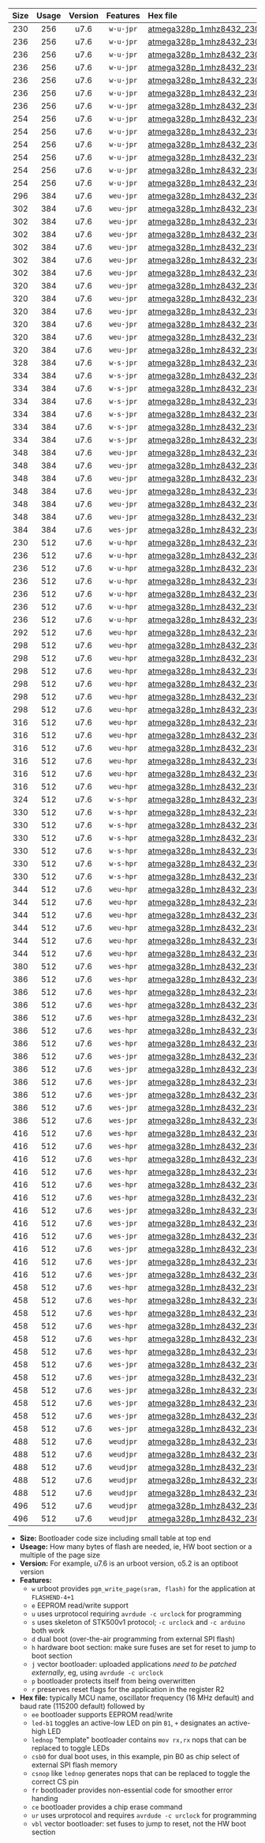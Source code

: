 |Size|Usage|Version|Features|Hex file|
|:-:|:-:|:-:|:-:|:--|
|230|256|u7.6|`w-u-jpr`|[atmega328p_1mhz8432_230400bps_ur_vbl.hex](https://raw.githubusercontent.com/stefanrueger/urboot/main/atmega328p_1mhz8432_230400bps_ur_vbl.hex)|
|236|256|u7.6|`w-u-jpr`|[atmega328p_1mhz8432_230400bps_led+b1_ur_vbl.hex](https://raw.githubusercontent.com/stefanrueger/urboot/main/atmega328p_1mhz8432_230400bps_led+b1_ur_vbl.hex)|
|236|256|u7.6|`w-u-jpr`|[atmega328p_1mhz8432_230400bps_led+b5_ur_vbl.hex](https://raw.githubusercontent.com/stefanrueger/urboot/main/atmega328p_1mhz8432_230400bps_led+b5_ur_vbl.hex)|
|236|256|u7.6|`w-u-jpr`|[atmega328p_1mhz8432_230400bps_led+d5_ur_vbl.hex](https://raw.githubusercontent.com/stefanrueger/urboot/main/atmega328p_1mhz8432_230400bps_led+d5_ur_vbl.hex)|
|236|256|u7.6|`w-u-jpr`|[atmega328p_1mhz8432_230400bps_led-b1_ur_vbl.hex](https://raw.githubusercontent.com/stefanrueger/urboot/main/atmega328p_1mhz8432_230400bps_led-b1_ur_vbl.hex)|
|236|256|u7.6|`w-u-jpr`|[atmega328p_1mhz8432_230400bps_led-d5_ur_vbl.hex](https://raw.githubusercontent.com/stefanrueger/urboot/main/atmega328p_1mhz8432_230400bps_led-d5_ur_vbl.hex)|
|236|256|u7.6|`w-u-jpr`|[atmega328p_1mhz8432_230400bps_lednop_ur_vbl.hex](https://raw.githubusercontent.com/stefanrueger/urboot/main/atmega328p_1mhz8432_230400bps_lednop_ur_vbl.hex)|
|254|256|u7.6|`w-u-jpr`|[atmega328p_1mhz8432_230400bps_led+b1_fr_ur_vbl.hex](https://raw.githubusercontent.com/stefanrueger/urboot/main/atmega328p_1mhz8432_230400bps_led+b1_fr_ur_vbl.hex)|
|254|256|u7.6|`w-u-jpr`|[atmega328p_1mhz8432_230400bps_led+b5_fr_ur_vbl.hex](https://raw.githubusercontent.com/stefanrueger/urboot/main/atmega328p_1mhz8432_230400bps_led+b5_fr_ur_vbl.hex)|
|254|256|u7.6|`w-u-jpr`|[atmega328p_1mhz8432_230400bps_led+d5_fr_ur_vbl.hex](https://raw.githubusercontent.com/stefanrueger/urboot/main/atmega328p_1mhz8432_230400bps_led+d5_fr_ur_vbl.hex)|
|254|256|u7.6|`w-u-jpr`|[atmega328p_1mhz8432_230400bps_led-b1_fr_ur_vbl.hex](https://raw.githubusercontent.com/stefanrueger/urboot/main/atmega328p_1mhz8432_230400bps_led-b1_fr_ur_vbl.hex)|
|254|256|u7.6|`w-u-jpr`|[atmega328p_1mhz8432_230400bps_led-d5_fr_ur_vbl.hex](https://raw.githubusercontent.com/stefanrueger/urboot/main/atmega328p_1mhz8432_230400bps_led-d5_fr_ur_vbl.hex)|
|254|256|u7.6|`w-u-jpr`|[atmega328p_1mhz8432_230400bps_lednop_fr_ur_vbl.hex](https://raw.githubusercontent.com/stefanrueger/urboot/main/atmega328p_1mhz8432_230400bps_lednop_fr_ur_vbl.hex)|
|296|384|u7.6|`weu-jpr`|[atmega328p_1mhz8432_230400bps_ee_ur_vbl.hex](https://raw.githubusercontent.com/stefanrueger/urboot/main/atmega328p_1mhz8432_230400bps_ee_ur_vbl.hex)|
|302|384|u7.6|`weu-jpr`|[atmega328p_1mhz8432_230400bps_ee_led+b1_ur_vbl.hex](https://raw.githubusercontent.com/stefanrueger/urboot/main/atmega328p_1mhz8432_230400bps_ee_led+b1_ur_vbl.hex)|
|302|384|u7.6|`weu-jpr`|[atmega328p_1mhz8432_230400bps_ee_led+b5_ur_vbl.hex](https://raw.githubusercontent.com/stefanrueger/urboot/main/atmega328p_1mhz8432_230400bps_ee_led+b5_ur_vbl.hex)|
|302|384|u7.6|`weu-jpr`|[atmega328p_1mhz8432_230400bps_ee_led+d5_ur_vbl.hex](https://raw.githubusercontent.com/stefanrueger/urboot/main/atmega328p_1mhz8432_230400bps_ee_led+d5_ur_vbl.hex)|
|302|384|u7.6|`weu-jpr`|[atmega328p_1mhz8432_230400bps_ee_led-b1_ur_vbl.hex](https://raw.githubusercontent.com/stefanrueger/urboot/main/atmega328p_1mhz8432_230400bps_ee_led-b1_ur_vbl.hex)|
|302|384|u7.6|`weu-jpr`|[atmega328p_1mhz8432_230400bps_ee_led-d5_ur_vbl.hex](https://raw.githubusercontent.com/stefanrueger/urboot/main/atmega328p_1mhz8432_230400bps_ee_led-d5_ur_vbl.hex)|
|302|384|u7.6|`weu-jpr`|[atmega328p_1mhz8432_230400bps_ee_lednop_ur_vbl.hex](https://raw.githubusercontent.com/stefanrueger/urboot/main/atmega328p_1mhz8432_230400bps_ee_lednop_ur_vbl.hex)|
|320|384|u7.6|`weu-jpr`|[atmega328p_1mhz8432_230400bps_ee_led+b1_fr_ur_vbl.hex](https://raw.githubusercontent.com/stefanrueger/urboot/main/atmega328p_1mhz8432_230400bps_ee_led+b1_fr_ur_vbl.hex)|
|320|384|u7.6|`weu-jpr`|[atmega328p_1mhz8432_230400bps_ee_led+b5_fr_ur_vbl.hex](https://raw.githubusercontent.com/stefanrueger/urboot/main/atmega328p_1mhz8432_230400bps_ee_led+b5_fr_ur_vbl.hex)|
|320|384|u7.6|`weu-jpr`|[atmega328p_1mhz8432_230400bps_ee_led+d5_fr_ur_vbl.hex](https://raw.githubusercontent.com/stefanrueger/urboot/main/atmega328p_1mhz8432_230400bps_ee_led+d5_fr_ur_vbl.hex)|
|320|384|u7.6|`weu-jpr`|[atmega328p_1mhz8432_230400bps_ee_led-b1_fr_ur_vbl.hex](https://raw.githubusercontent.com/stefanrueger/urboot/main/atmega328p_1mhz8432_230400bps_ee_led-b1_fr_ur_vbl.hex)|
|320|384|u7.6|`weu-jpr`|[atmega328p_1mhz8432_230400bps_ee_led-d5_fr_ur_vbl.hex](https://raw.githubusercontent.com/stefanrueger/urboot/main/atmega328p_1mhz8432_230400bps_ee_led-d5_fr_ur_vbl.hex)|
|320|384|u7.6|`weu-jpr`|[atmega328p_1mhz8432_230400bps_ee_lednop_fr_ur_vbl.hex](https://raw.githubusercontent.com/stefanrueger/urboot/main/atmega328p_1mhz8432_230400bps_ee_lednop_fr_ur_vbl.hex)|
|328|384|u7.6|`w-s-jpr`|[atmega328p_1mhz8432_230400bps_vbl.hex](https://raw.githubusercontent.com/stefanrueger/urboot/main/atmega328p_1mhz8432_230400bps_vbl.hex)|
|334|384|u7.6|`w-s-jpr`|[atmega328p_1mhz8432_230400bps_led+b1_vbl.hex](https://raw.githubusercontent.com/stefanrueger/urboot/main/atmega328p_1mhz8432_230400bps_led+b1_vbl.hex)|
|334|384|u7.6|`w-s-jpr`|[atmega328p_1mhz8432_230400bps_led+b5_vbl.hex](https://raw.githubusercontent.com/stefanrueger/urboot/main/atmega328p_1mhz8432_230400bps_led+b5_vbl.hex)|
|334|384|u7.6|`w-s-jpr`|[atmega328p_1mhz8432_230400bps_led+d5_vbl.hex](https://raw.githubusercontent.com/stefanrueger/urboot/main/atmega328p_1mhz8432_230400bps_led+d5_vbl.hex)|
|334|384|u7.6|`w-s-jpr`|[atmega328p_1mhz8432_230400bps_led-b1_vbl.hex](https://raw.githubusercontent.com/stefanrueger/urboot/main/atmega328p_1mhz8432_230400bps_led-b1_vbl.hex)|
|334|384|u7.6|`w-s-jpr`|[atmega328p_1mhz8432_230400bps_led-d5_vbl.hex](https://raw.githubusercontent.com/stefanrueger/urboot/main/atmega328p_1mhz8432_230400bps_led-d5_vbl.hex)|
|334|384|u7.6|`w-s-jpr`|[atmega328p_1mhz8432_230400bps_lednop_vbl.hex](https://raw.githubusercontent.com/stefanrueger/urboot/main/atmega328p_1mhz8432_230400bps_lednop_vbl.hex)|
|348|384|u7.6|`weu-jpr`|[atmega328p_1mhz8432_230400bps_ee_led+b1_fr_ce_ur_vbl.hex](https://raw.githubusercontent.com/stefanrueger/urboot/main/atmega328p_1mhz8432_230400bps_ee_led+b1_fr_ce_ur_vbl.hex)|
|348|384|u7.6|`weu-jpr`|[atmega328p_1mhz8432_230400bps_ee_led+b5_fr_ce_ur_vbl.hex](https://raw.githubusercontent.com/stefanrueger/urboot/main/atmega328p_1mhz8432_230400bps_ee_led+b5_fr_ce_ur_vbl.hex)|
|348|384|u7.6|`weu-jpr`|[atmega328p_1mhz8432_230400bps_ee_led+d5_fr_ce_ur_vbl.hex](https://raw.githubusercontent.com/stefanrueger/urboot/main/atmega328p_1mhz8432_230400bps_ee_led+d5_fr_ce_ur_vbl.hex)|
|348|384|u7.6|`weu-jpr`|[atmega328p_1mhz8432_230400bps_ee_led-b1_fr_ce_ur_vbl.hex](https://raw.githubusercontent.com/stefanrueger/urboot/main/atmega328p_1mhz8432_230400bps_ee_led-b1_fr_ce_ur_vbl.hex)|
|348|384|u7.6|`weu-jpr`|[atmega328p_1mhz8432_230400bps_ee_led-d5_fr_ce_ur_vbl.hex](https://raw.githubusercontent.com/stefanrueger/urboot/main/atmega328p_1mhz8432_230400bps_ee_led-d5_fr_ce_ur_vbl.hex)|
|348|384|u7.6|`weu-jpr`|[atmega328p_1mhz8432_230400bps_ee_lednop_fr_ce_ur_vbl.hex](https://raw.githubusercontent.com/stefanrueger/urboot/main/atmega328p_1mhz8432_230400bps_ee_lednop_fr_ce_ur_vbl.hex)|
|384|384|u7.6|`wes-jpr`|[atmega328p_1mhz8432_230400bps_ee_vbl.hex](https://raw.githubusercontent.com/stefanrueger/urboot/main/atmega328p_1mhz8432_230400bps_ee_vbl.hex)|
|230|512|u7.6|`w-u-hpr`|[atmega328p_1mhz8432_230400bps_ur.hex](https://raw.githubusercontent.com/stefanrueger/urboot/main/atmega328p_1mhz8432_230400bps_ur.hex)|
|236|512|u7.6|`w-u-hpr`|[atmega328p_1mhz8432_230400bps_led+b1_ur.hex](https://raw.githubusercontent.com/stefanrueger/urboot/main/atmega328p_1mhz8432_230400bps_led+b1_ur.hex)|
|236|512|u7.6|`w-u-hpr`|[atmega328p_1mhz8432_230400bps_led+b5_ur.hex](https://raw.githubusercontent.com/stefanrueger/urboot/main/atmega328p_1mhz8432_230400bps_led+b5_ur.hex)|
|236|512|u7.6|`w-u-hpr`|[atmega328p_1mhz8432_230400bps_led+d5_ur.hex](https://raw.githubusercontent.com/stefanrueger/urboot/main/atmega328p_1mhz8432_230400bps_led+d5_ur.hex)|
|236|512|u7.6|`w-u-hpr`|[atmega328p_1mhz8432_230400bps_led-b1_ur.hex](https://raw.githubusercontent.com/stefanrueger/urboot/main/atmega328p_1mhz8432_230400bps_led-b1_ur.hex)|
|236|512|u7.6|`w-u-hpr`|[atmega328p_1mhz8432_230400bps_led-d5_ur.hex](https://raw.githubusercontent.com/stefanrueger/urboot/main/atmega328p_1mhz8432_230400bps_led-d5_ur.hex)|
|236|512|u7.6|`w-u-hpr`|[atmega328p_1mhz8432_230400bps_lednop_ur.hex](https://raw.githubusercontent.com/stefanrueger/urboot/main/atmega328p_1mhz8432_230400bps_lednop_ur.hex)|
|292|512|u7.6|`weu-hpr`|[atmega328p_1mhz8432_230400bps_ee_ur.hex](https://raw.githubusercontent.com/stefanrueger/urboot/main/atmega328p_1mhz8432_230400bps_ee_ur.hex)|
|298|512|u7.6|`weu-hpr`|[atmega328p_1mhz8432_230400bps_ee_led+b1_ur.hex](https://raw.githubusercontent.com/stefanrueger/urboot/main/atmega328p_1mhz8432_230400bps_ee_led+b1_ur.hex)|
|298|512|u7.6|`weu-hpr`|[atmega328p_1mhz8432_230400bps_ee_led+b5_ur.hex](https://raw.githubusercontent.com/stefanrueger/urboot/main/atmega328p_1mhz8432_230400bps_ee_led+b5_ur.hex)|
|298|512|u7.6|`weu-hpr`|[atmega328p_1mhz8432_230400bps_ee_led+d5_ur.hex](https://raw.githubusercontent.com/stefanrueger/urboot/main/atmega328p_1mhz8432_230400bps_ee_led+d5_ur.hex)|
|298|512|u7.6|`weu-hpr`|[atmega328p_1mhz8432_230400bps_ee_led-b1_ur.hex](https://raw.githubusercontent.com/stefanrueger/urboot/main/atmega328p_1mhz8432_230400bps_ee_led-b1_ur.hex)|
|298|512|u7.6|`weu-hpr`|[atmega328p_1mhz8432_230400bps_ee_led-d5_ur.hex](https://raw.githubusercontent.com/stefanrueger/urboot/main/atmega328p_1mhz8432_230400bps_ee_led-d5_ur.hex)|
|298|512|u7.6|`weu-hpr`|[atmega328p_1mhz8432_230400bps_ee_lednop_ur.hex](https://raw.githubusercontent.com/stefanrueger/urboot/main/atmega328p_1mhz8432_230400bps_ee_lednop_ur.hex)|
|316|512|u7.6|`weu-hpr`|[atmega328p_1mhz8432_230400bps_ee_led+b1_fr_ur.hex](https://raw.githubusercontent.com/stefanrueger/urboot/main/atmega328p_1mhz8432_230400bps_ee_led+b1_fr_ur.hex)|
|316|512|u7.6|`weu-hpr`|[atmega328p_1mhz8432_230400bps_ee_led+b5_fr_ur.hex](https://raw.githubusercontent.com/stefanrueger/urboot/main/atmega328p_1mhz8432_230400bps_ee_led+b5_fr_ur.hex)|
|316|512|u7.6|`weu-hpr`|[atmega328p_1mhz8432_230400bps_ee_led+d5_fr_ur.hex](https://raw.githubusercontent.com/stefanrueger/urboot/main/atmega328p_1mhz8432_230400bps_ee_led+d5_fr_ur.hex)|
|316|512|u7.6|`weu-hpr`|[atmega328p_1mhz8432_230400bps_ee_led-b1_fr_ur.hex](https://raw.githubusercontent.com/stefanrueger/urboot/main/atmega328p_1mhz8432_230400bps_ee_led-b1_fr_ur.hex)|
|316|512|u7.6|`weu-hpr`|[atmega328p_1mhz8432_230400bps_ee_led-d5_fr_ur.hex](https://raw.githubusercontent.com/stefanrueger/urboot/main/atmega328p_1mhz8432_230400bps_ee_led-d5_fr_ur.hex)|
|316|512|u7.6|`weu-hpr`|[atmega328p_1mhz8432_230400bps_ee_lednop_fr_ur.hex](https://raw.githubusercontent.com/stefanrueger/urboot/main/atmega328p_1mhz8432_230400bps_ee_lednop_fr_ur.hex)|
|324|512|u7.6|`w-s-hpr`|[atmega328p_1mhz8432_230400bps.hex](https://raw.githubusercontent.com/stefanrueger/urboot/main/atmega328p_1mhz8432_230400bps.hex)|
|330|512|u7.6|`w-s-hpr`|[atmega328p_1mhz8432_230400bps_led+b1.hex](https://raw.githubusercontent.com/stefanrueger/urboot/main/atmega328p_1mhz8432_230400bps_led+b1.hex)|
|330|512|u7.6|`w-s-hpr`|[atmega328p_1mhz8432_230400bps_led+b5.hex](https://raw.githubusercontent.com/stefanrueger/urboot/main/atmega328p_1mhz8432_230400bps_led+b5.hex)|
|330|512|u7.6|`w-s-hpr`|[atmega328p_1mhz8432_230400bps_led+d5.hex](https://raw.githubusercontent.com/stefanrueger/urboot/main/atmega328p_1mhz8432_230400bps_led+d5.hex)|
|330|512|u7.6|`w-s-hpr`|[atmega328p_1mhz8432_230400bps_led-b1.hex](https://raw.githubusercontent.com/stefanrueger/urboot/main/atmega328p_1mhz8432_230400bps_led-b1.hex)|
|330|512|u7.6|`w-s-hpr`|[atmega328p_1mhz8432_230400bps_led-d5.hex](https://raw.githubusercontent.com/stefanrueger/urboot/main/atmega328p_1mhz8432_230400bps_led-d5.hex)|
|330|512|u7.6|`w-s-hpr`|[atmega328p_1mhz8432_230400bps_lednop.hex](https://raw.githubusercontent.com/stefanrueger/urboot/main/atmega328p_1mhz8432_230400bps_lednop.hex)|
|344|512|u7.6|`weu-hpr`|[atmega328p_1mhz8432_230400bps_ee_led+b1_fr_ce_ur.hex](https://raw.githubusercontent.com/stefanrueger/urboot/main/atmega328p_1mhz8432_230400bps_ee_led+b1_fr_ce_ur.hex)|
|344|512|u7.6|`weu-hpr`|[atmega328p_1mhz8432_230400bps_ee_led+b5_fr_ce_ur.hex](https://raw.githubusercontent.com/stefanrueger/urboot/main/atmega328p_1mhz8432_230400bps_ee_led+b5_fr_ce_ur.hex)|
|344|512|u7.6|`weu-hpr`|[atmega328p_1mhz8432_230400bps_ee_led+d5_fr_ce_ur.hex](https://raw.githubusercontent.com/stefanrueger/urboot/main/atmega328p_1mhz8432_230400bps_ee_led+d5_fr_ce_ur.hex)|
|344|512|u7.6|`weu-hpr`|[atmega328p_1mhz8432_230400bps_ee_led-b1_fr_ce_ur.hex](https://raw.githubusercontent.com/stefanrueger/urboot/main/atmega328p_1mhz8432_230400bps_ee_led-b1_fr_ce_ur.hex)|
|344|512|u7.6|`weu-hpr`|[atmega328p_1mhz8432_230400bps_ee_led-d5_fr_ce_ur.hex](https://raw.githubusercontent.com/stefanrueger/urboot/main/atmega328p_1mhz8432_230400bps_ee_led-d5_fr_ce_ur.hex)|
|344|512|u7.6|`weu-hpr`|[atmega328p_1mhz8432_230400bps_ee_lednop_fr_ce_ur.hex](https://raw.githubusercontent.com/stefanrueger/urboot/main/atmega328p_1mhz8432_230400bps_ee_lednop_fr_ce_ur.hex)|
|380|512|u7.6|`wes-hpr`|[atmega328p_1mhz8432_230400bps_ee.hex](https://raw.githubusercontent.com/stefanrueger/urboot/main/atmega328p_1mhz8432_230400bps_ee.hex)|
|386|512|u7.6|`wes-hpr`|[atmega328p_1mhz8432_230400bps_ee_led+b1.hex](https://raw.githubusercontent.com/stefanrueger/urboot/main/atmega328p_1mhz8432_230400bps_ee_led+b1.hex)|
|386|512|u7.6|`wes-hpr`|[atmega328p_1mhz8432_230400bps_ee_led+b5.hex](https://raw.githubusercontent.com/stefanrueger/urboot/main/atmega328p_1mhz8432_230400bps_ee_led+b5.hex)|
|386|512|u7.6|`wes-hpr`|[atmega328p_1mhz8432_230400bps_ee_led+d5.hex](https://raw.githubusercontent.com/stefanrueger/urboot/main/atmega328p_1mhz8432_230400bps_ee_led+d5.hex)|
|386|512|u7.6|`wes-hpr`|[atmega328p_1mhz8432_230400bps_ee_led-b1.hex](https://raw.githubusercontent.com/stefanrueger/urboot/main/atmega328p_1mhz8432_230400bps_ee_led-b1.hex)|
|386|512|u7.6|`wes-hpr`|[atmega328p_1mhz8432_230400bps_ee_led-d5.hex](https://raw.githubusercontent.com/stefanrueger/urboot/main/atmega328p_1mhz8432_230400bps_ee_led-d5.hex)|
|386|512|u7.6|`wes-hpr`|[atmega328p_1mhz8432_230400bps_ee_lednop.hex](https://raw.githubusercontent.com/stefanrueger/urboot/main/atmega328p_1mhz8432_230400bps_ee_lednop.hex)|
|386|512|u7.6|`wes-jpr`|[atmega328p_1mhz8432_230400bps_ee_led+b1_vbl.hex](https://raw.githubusercontent.com/stefanrueger/urboot/main/atmega328p_1mhz8432_230400bps_ee_led+b1_vbl.hex)|
|386|512|u7.6|`wes-jpr`|[atmega328p_1mhz8432_230400bps_ee_led+b5_vbl.hex](https://raw.githubusercontent.com/stefanrueger/urboot/main/atmega328p_1mhz8432_230400bps_ee_led+b5_vbl.hex)|
|386|512|u7.6|`wes-jpr`|[atmega328p_1mhz8432_230400bps_ee_led+d5_vbl.hex](https://raw.githubusercontent.com/stefanrueger/urboot/main/atmega328p_1mhz8432_230400bps_ee_led+d5_vbl.hex)|
|386|512|u7.6|`wes-jpr`|[atmega328p_1mhz8432_230400bps_ee_led-b1_vbl.hex](https://raw.githubusercontent.com/stefanrueger/urboot/main/atmega328p_1mhz8432_230400bps_ee_led-b1_vbl.hex)|
|386|512|u7.6|`wes-jpr`|[atmega328p_1mhz8432_230400bps_ee_led-d5_vbl.hex](https://raw.githubusercontent.com/stefanrueger/urboot/main/atmega328p_1mhz8432_230400bps_ee_led-d5_vbl.hex)|
|386|512|u7.6|`wes-jpr`|[atmega328p_1mhz8432_230400bps_ee_lednop_vbl.hex](https://raw.githubusercontent.com/stefanrueger/urboot/main/atmega328p_1mhz8432_230400bps_ee_lednop_vbl.hex)|
|416|512|u7.6|`wes-hpr`|[atmega328p_1mhz8432_230400bps_ee_led+b1_fr.hex](https://raw.githubusercontent.com/stefanrueger/urboot/main/atmega328p_1mhz8432_230400bps_ee_led+b1_fr.hex)|
|416|512|u7.6|`wes-hpr`|[atmega328p_1mhz8432_230400bps_ee_led+b5_fr.hex](https://raw.githubusercontent.com/stefanrueger/urboot/main/atmega328p_1mhz8432_230400bps_ee_led+b5_fr.hex)|
|416|512|u7.6|`wes-hpr`|[atmega328p_1mhz8432_230400bps_ee_led+d5_fr.hex](https://raw.githubusercontent.com/stefanrueger/urboot/main/atmega328p_1mhz8432_230400bps_ee_led+d5_fr.hex)|
|416|512|u7.6|`wes-hpr`|[atmega328p_1mhz8432_230400bps_ee_led-b1_fr.hex](https://raw.githubusercontent.com/stefanrueger/urboot/main/atmega328p_1mhz8432_230400bps_ee_led-b1_fr.hex)|
|416|512|u7.6|`wes-hpr`|[atmega328p_1mhz8432_230400bps_ee_led-d5_fr.hex](https://raw.githubusercontent.com/stefanrueger/urboot/main/atmega328p_1mhz8432_230400bps_ee_led-d5_fr.hex)|
|416|512|u7.6|`wes-hpr`|[atmega328p_1mhz8432_230400bps_ee_lednop_fr.hex](https://raw.githubusercontent.com/stefanrueger/urboot/main/atmega328p_1mhz8432_230400bps_ee_lednop_fr.hex)|
|416|512|u7.6|`wes-jpr`|[atmega328p_1mhz8432_230400bps_ee_led+b1_fr_vbl.hex](https://raw.githubusercontent.com/stefanrueger/urboot/main/atmega328p_1mhz8432_230400bps_ee_led+b1_fr_vbl.hex)|
|416|512|u7.6|`wes-jpr`|[atmega328p_1mhz8432_230400bps_ee_led+b5_fr_vbl.hex](https://raw.githubusercontent.com/stefanrueger/urboot/main/atmega328p_1mhz8432_230400bps_ee_led+b5_fr_vbl.hex)|
|416|512|u7.6|`wes-jpr`|[atmega328p_1mhz8432_230400bps_ee_led+d5_fr_vbl.hex](https://raw.githubusercontent.com/stefanrueger/urboot/main/atmega328p_1mhz8432_230400bps_ee_led+d5_fr_vbl.hex)|
|416|512|u7.6|`wes-jpr`|[atmega328p_1mhz8432_230400bps_ee_led-b1_fr_vbl.hex](https://raw.githubusercontent.com/stefanrueger/urboot/main/atmega328p_1mhz8432_230400bps_ee_led-b1_fr_vbl.hex)|
|416|512|u7.6|`wes-jpr`|[atmega328p_1mhz8432_230400bps_ee_led-d5_fr_vbl.hex](https://raw.githubusercontent.com/stefanrueger/urboot/main/atmega328p_1mhz8432_230400bps_ee_led-d5_fr_vbl.hex)|
|416|512|u7.6|`wes-jpr`|[atmega328p_1mhz8432_230400bps_ee_lednop_fr_vbl.hex](https://raw.githubusercontent.com/stefanrueger/urboot/main/atmega328p_1mhz8432_230400bps_ee_lednop_fr_vbl.hex)|
|458|512|u7.6|`wes-hpr`|[atmega328p_1mhz8432_230400bps_ee_led+b1_fr_ce.hex](https://raw.githubusercontent.com/stefanrueger/urboot/main/atmega328p_1mhz8432_230400bps_ee_led+b1_fr_ce.hex)|
|458|512|u7.6|`wes-hpr`|[atmega328p_1mhz8432_230400bps_ee_led+b5_fr_ce.hex](https://raw.githubusercontent.com/stefanrueger/urboot/main/atmega328p_1mhz8432_230400bps_ee_led+b5_fr_ce.hex)|
|458|512|u7.6|`wes-hpr`|[atmega328p_1mhz8432_230400bps_ee_led+d5_fr_ce.hex](https://raw.githubusercontent.com/stefanrueger/urboot/main/atmega328p_1mhz8432_230400bps_ee_led+d5_fr_ce.hex)|
|458|512|u7.6|`wes-hpr`|[atmega328p_1mhz8432_230400bps_ee_led-b1_fr_ce.hex](https://raw.githubusercontent.com/stefanrueger/urboot/main/atmega328p_1mhz8432_230400bps_ee_led-b1_fr_ce.hex)|
|458|512|u7.6|`wes-hpr`|[atmega328p_1mhz8432_230400bps_ee_led-d5_fr_ce.hex](https://raw.githubusercontent.com/stefanrueger/urboot/main/atmega328p_1mhz8432_230400bps_ee_led-d5_fr_ce.hex)|
|458|512|u7.6|`wes-hpr`|[atmega328p_1mhz8432_230400bps_ee_lednop_fr_ce.hex](https://raw.githubusercontent.com/stefanrueger/urboot/main/atmega328p_1mhz8432_230400bps_ee_lednop_fr_ce.hex)|
|458|512|u7.6|`wes-jpr`|[atmega328p_1mhz8432_230400bps_ee_led+b1_fr_ce_vbl.hex](https://raw.githubusercontent.com/stefanrueger/urboot/main/atmega328p_1mhz8432_230400bps_ee_led+b1_fr_ce_vbl.hex)|
|458|512|u7.6|`wes-jpr`|[atmega328p_1mhz8432_230400bps_ee_led+b5_fr_ce_vbl.hex](https://raw.githubusercontent.com/stefanrueger/urboot/main/atmega328p_1mhz8432_230400bps_ee_led+b5_fr_ce_vbl.hex)|
|458|512|u7.6|`wes-jpr`|[atmega328p_1mhz8432_230400bps_ee_led+d5_fr_ce_vbl.hex](https://raw.githubusercontent.com/stefanrueger/urboot/main/atmega328p_1mhz8432_230400bps_ee_led+d5_fr_ce_vbl.hex)|
|458|512|u7.6|`wes-jpr`|[atmega328p_1mhz8432_230400bps_ee_led-b1_fr_ce_vbl.hex](https://raw.githubusercontent.com/stefanrueger/urboot/main/atmega328p_1mhz8432_230400bps_ee_led-b1_fr_ce_vbl.hex)|
|458|512|u7.6|`wes-jpr`|[atmega328p_1mhz8432_230400bps_ee_led-d5_fr_ce_vbl.hex](https://raw.githubusercontent.com/stefanrueger/urboot/main/atmega328p_1mhz8432_230400bps_ee_led-d5_fr_ce_vbl.hex)|
|458|512|u7.6|`wes-jpr`|[atmega328p_1mhz8432_230400bps_ee_lednop_fr_ce_vbl.hex](https://raw.githubusercontent.com/stefanrueger/urboot/main/atmega328p_1mhz8432_230400bps_ee_lednop_fr_ce_vbl.hex)|
|488|512|u7.6|`weudjpr`|[atmega328p_1mhz8432_230400bps_ee_led+b1_csb0_fr_ce_ur_vbl.hex](https://raw.githubusercontent.com/stefanrueger/urboot/main/atmega328p_1mhz8432_230400bps_ee_led+b1_csb0_fr_ce_ur_vbl.hex)|
|488|512|u7.6|`weudjpr`|[atmega328p_1mhz8432_230400bps_ee_led+b5_csb0_fr_ce_ur_vbl.hex](https://raw.githubusercontent.com/stefanrueger/urboot/main/atmega328p_1mhz8432_230400bps_ee_led+b5_csb0_fr_ce_ur_vbl.hex)|
|488|512|u7.6|`weudjpr`|[atmega328p_1mhz8432_230400bps_ee_led+d5_csb0_fr_ce_ur_vbl.hex](https://raw.githubusercontent.com/stefanrueger/urboot/main/atmega328p_1mhz8432_230400bps_ee_led+d5_csb0_fr_ce_ur_vbl.hex)|
|488|512|u7.6|`weudjpr`|[atmega328p_1mhz8432_230400bps_ee_led-b1_csb0_fr_ce_ur_vbl.hex](https://raw.githubusercontent.com/stefanrueger/urboot/main/atmega328p_1mhz8432_230400bps_ee_led-b1_csb0_fr_ce_ur_vbl.hex)|
|488|512|u7.6|`weudjpr`|[atmega328p_1mhz8432_230400bps_ee_led-d5_csb0_fr_ce_ur_vbl.hex](https://raw.githubusercontent.com/stefanrueger/urboot/main/atmega328p_1mhz8432_230400bps_ee_led-d5_csb0_fr_ce_ur_vbl.hex)|
|496|512|u7.6|`weudjpr`|[atmega328p_1mhz8432_230400bps_ee_led+b1_csd5_fr_ce_ur_vbl.hex](https://raw.githubusercontent.com/stefanrueger/urboot/main/atmega328p_1mhz8432_230400bps_ee_led+b1_csd5_fr_ce_ur_vbl.hex)|
|496|512|u7.6|`weudjpr`|[atmega328p_1mhz8432_230400bps_ee_lednop_csnop_fr_ce_ur_vbl.hex](https://raw.githubusercontent.com/stefanrueger/urboot/main/atmega328p_1mhz8432_230400bps_ee_lednop_csnop_fr_ce_ur_vbl.hex)|

- **Size:** Bootloader code size including small table at top end
- **Useage:** How many bytes of flash are needed, ie, HW boot section or a multiple of the page size
- **Version:** For example, u7.6 is an urboot version, o5.2 is an optiboot version
- **Features:**
  + `w` urboot provides `pgm_write_page(sram, flash)` for the application at `FLASHEND-4+1`
  + `e` EEPROM read/write support
  + `u` uses urprotocol requiring `avrdude -c urclock` for programming
  + `s` uses skeleton of STK500v1 protocol; `-c urclock` and `-c arduino` both work
  + `d` dual boot (over-the-air programming from external SPI flash)
  + `h` hardware boot section: make sure fuses are set for reset to jump to boot section
  + `j` vector bootloader: uploaded applications *need to be patched externally*, eg, using `avrdude -c urclock`
  + `p` bootloader protects itself from being overwritten
  + `r` preserves reset flags for the application in the register R2
- **Hex file:** typically MCU name, oscillator frequency (16 MHz default) and baud rate (115200 default) followed by
  + `ee` bootloader supports EEPROM read/write
  + `led-b1` toggles an active-low LED on pin `B1`, `+` designates an active-high LED
  + `lednop` "template" bootloader contains `mov rx,rx` nops that can be replaced to toggle LEDs
  + `csb0` for dual boot uses, in this example, pin B0 as chip select of external SPI flash memory
  + `csnop` like `lednop` generates nops that can be replaced to toggle the correct CS pin
  + `fr` bootloader provides non-essential code for smoother error handing
  + `ce` bootloader provides a chip erase command
  + `ur` uses urprotocol and requires `avrdude -c urclock` for programming
  + `vbl` vector bootloader: set fuses to jump to reset, not the HW boot section
